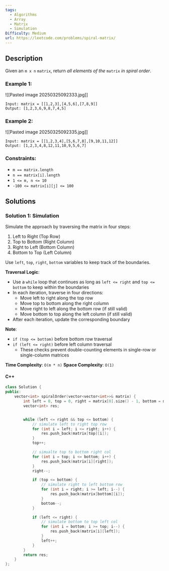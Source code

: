 ```yaml
---
tags:
  - Algorithms
  - Array
  - Matrix
  - Simulation
Difficulty: Medium
url: https://leetcode.com/problems/spiral-matrix/
---
```

## Description
Given an `m x n` `matrix`, return _all elements of the_ `matrix` _in spiral order_.

### Example 1:
![[Pasted image 20250325092333.jpg]]
```
Input: matrix = [[1,2,3],[4,5,6],[7,8,9]]
Output: [1,2,3,6,9,8,7,4,5]
```

### Example 2:
![[Pasted image 20250325092335.jpg]]
```
Input: matrix = [[1,2,3,4],[5,6,7,8],[9,10,11,12]]
Output: [1,2,3,4,8,12,11,10,9,5,6,7]
```

### Constraints:
- `m == matrix.length`
- `n == matrix[i].length`
- `1 <= m, n <= 10`
- `-100 <= matrix[i][j] <= 100`

## Solutions

### Solution 1: Simulation

Simulate the approach by traversing the matrix in four steps: 
1. Left to Right (Top Row)
2. Top to Bottom (Right Column)
3. Right to Left (Bottom Column)
4. Bottom to Top (Left Column)

Use `left`, `top`, `right`, `bottom` variables to keep track of the boundaries. 

**Traversal Logic**: 
- Use a `while` loop that continues as long as `left <= right` and `top <= bottom` to keep within the boundaries
- In each iteration, traverse in four directions: 
	- Move left to right along the top row
	- Move top to bottom along the right column
	- Move right to left along the bottom row (if still valid)
	- Move bottom to top along the left column (if still valid)
- After each iteration, update the corresponding boundary

**Note**: 
- `if (top <= bottom)` before bottom row traversal
- `if (left <= right)` before left column traversal
	- These checks prevent double-counting elements in single-row or single-column matrices 

**Time Complexity**: `O(m * n)`
**Space Complexity**: `O(1)`
#### C++
```cpp
class Solution {
public:
    vector<int> spiralOrder(vector<vector<int>>& matrix) {
        int left = 0, top = 0, right = matrix[0].size() - 1, bottom = matrix.size() - 1; 
        vector<int> res; 


        while (left <= right && top <= bottom) {
            // simulate left to right top row
            for (int i = left; i <= right; i++) {
                res.push_back(matrix[top][i]); 
            }
            top++; 

            // simualte top to bottom right col
            for (int i = top; i <= bottom; i++) {
                res.push_back(matrix[i][right]); 
            }
            right--; 

            if (top <= bottom) {
                // simulate right to left bottom row
                for (int i = right; i >= left; i--) {
                    res.push_back(matrix[bottom][i]); 
                }
                bottom--; 
            }

            if (left <= right) {
                // simulate bottom to top left col
                for (int i = bottom; i >= top; i--) {
                    res.push_back(matrix[i][left]); 
                }
                left++; 
            }
        }
        return res; 
    }
};
```